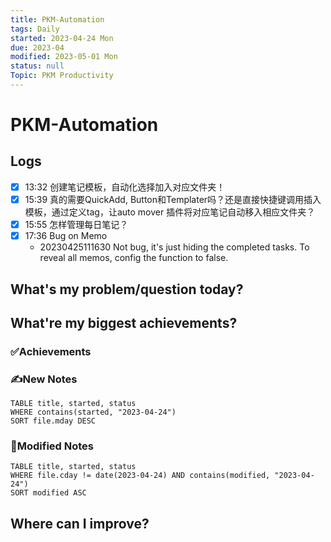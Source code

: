 ```yaml
---
title: PKM-Automation
tags: Daily
started: 2023-04-24 Mon
due: 2023-04
modified: 2023-05-01 Mon
status: null
Topic: PKM Productivity
---
```

# PKM-Automation
## Logs
- [x] 13:32 创建笔记模板，自动化选择加入对应文件夹！
- [x] 15:39 真的需要QuickAdd, Button和Templater吗？还是直接快捷键调用插入模板，通过定义tag，让auto mover 插件将对应笔记自动移入相应文件夹？
- [x] 15:55 怎样管理每日笔记？
- [x] 17:36 Bug on Memo
    - 20230425111630 Not bug, it's just hiding the completed tasks. To reveal all memos, config the function to false.

## What's my problem/question today?

## What're my biggest achievements?
### ✅Achievements

### ✍️New Notes

```dataview
TABLE title, started, status
WHERE contains(started, "2023-04-24")
SORT file.mday DESC
```

### 📝Modified Notes

```dataview
TABLE title, started, status
WHERE file.cday != date(2023-04-24) AND contains(modified, "2023-04-24")
SORT modified ASC
```

## Where can I improve?
